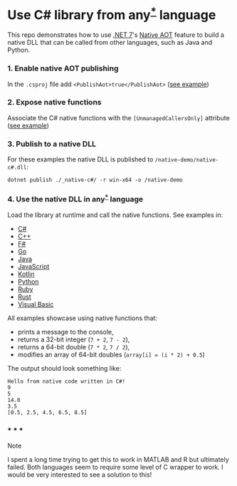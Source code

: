 # Use C# library from any<sup>[*](#--)</sup> language
This repo demonstrates how to use [.NET 7](https://dotnet.microsoft.com/en-us/download/dotnet/7.0)'s [Native AOT](https://learn.microsoft.com/en-us/dotnet/core/deploying/native-aot/) feature to build a native DLL that can be called from other languages, such as Java and Python.

### 1. Enable native AOT publishing
In the `.csproj` file add `<PublishAot>true</PublishAot>` ([see example](/_Native-C%23/Native-C%23.csproj))

### 2. Expose native functions
Associate the C# native functions with the `[UnmanagedCallersOnly]` attribute ([see example](/_Native-C%23/NativeFunctions.cs))

### 3. Publish to a native DLL
For these examples the native DLL is published to `/native-demo/native-c#.dll`:
```shell
dotnet publish ./_native-c#/ -r win-x64 -o /native-demo
```

### 4. Use the native DLL in any<sup>[*](#--)</sup> language
Load the library at runtime and call the native functions. See examples in:
- [C#](/C%23/NativeFromC%23.cs)
- [C++](/C%2B%2B/NativeFromC%2B%2B.cpp)
- [F#](/F%23/NativeFromF%23.fs)
- [Go](/Go/NativeFromGo.go)
- [Java](/Java/NativeFromJava.java)
- [JavaScript](/JavaScript/NativeFromJavaScript.js)
- [Kotlin](/Kotlin/NativeFromKotlin.kt)
- [Python](/Python/NativeFromPython.py)
- [Ruby](/Ruby/NativeFromRuby.rb)
- [Rust](/Rust/NativeFromRust.rs)
- [Visual Basic](/Visual%20Basic/NativeFromVisualBasic.vb)

All examples showcase using native functions that:
- prints a message to the console,
- returns a 32-bit integer (`7 + 2`, `7 - 2`),
- returns a 64-bit double (`7 * 2`, `7 / 2`),
- modifies an array of 64-bit doubles (`array[i] = (i * 2) + 0.5`)

The output should look something like:
```
Hello from native code written in C#!
9
5
14.0
3.5
[0.5, 2.5, 4.5, 6.5, 8.5]
```

### * * *

> [!NOTE]
> I spent a long time trying to get this to work in MATLAB and R but ultimately failed.
> Both languages seem to require some level of C wrapper to work.
> I would be very interested to see a solution to this!
